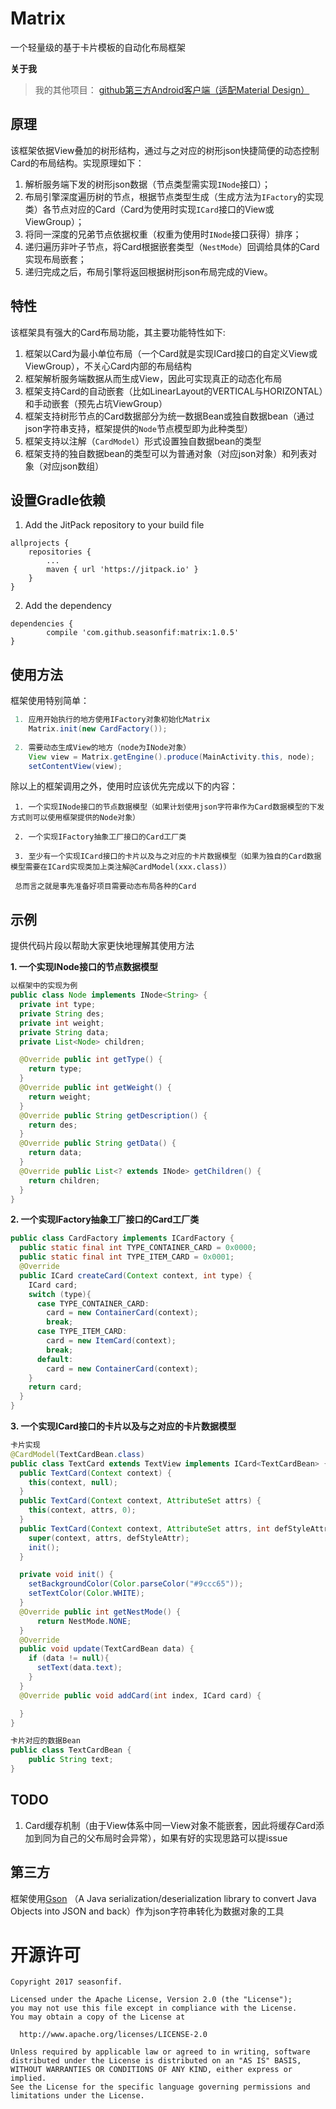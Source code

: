 Matrix
========

一个轻量级的基于卡片模板的自动化布局框架

**关于我**

> 我的其他项目：
>[github第三方Android客户端（适配Material Design）](https://github.com/seasonfif/github)

## **原理**
该框架依据View叠加的树形结构，通过与之对应的树形json快捷简便的动态控制Card的布局结构。实现原理如下：

 1. 解析服务端下发的树形json数据（节点类型需实现`INode`接口）；
 2. 布局引擎深度遍历树的节点，根据节点类型生成（生成方法为`IFactory`的实现类）各节点对应的Card（Card为使用时实现`ICard`接口的View或ViewGroup）；
 3. 将同一深度的兄弟节点依据权重（权重为使用时`INode`接口获得）排序；
 4. 递归遍历非叶子节点，将Card根据嵌套类型（`NestMode`）回调给具体的Card实现布局嵌套；
 5. 递归完成之后，布局引擎将返回根据树形json布局完成的View。

## **特性**
该框架具有强大的Card布局功能，其主要功能特性如下:

 1. 框架以Card为最小单位布局（一个Card就是实现ICard接口的自定义View或ViewGroup），不关心Card内部的布局结构
 2. 框架解析服务端数据从而生成View，因此可实现真正的动态化布局
 3. 框架支持Card的自动嵌套（比如LinearLayout的VERTICAL与HORIZONTAL）和手动嵌套（预先占坑ViewGroup）
 4. 框架支持树形节点的Card数据部分为统一数据Bean或独自数据bean（通过json字符串支持，框架提供的`Node`节点模型即为此种类型）
 5. 框架支持以注解（`CardModel`）形式设置独自数据bean的类型
 6. 框架支持的独自数据bean的类型可以为普通对象（对应json对象）和列表对象（对应json数组）

## **设置Gradle依赖**
1. Add the JitPack repository to your build file
```
allprojects {
    repositories {
        ...
        maven { url 'https://jitpack.io' }
    }
}
```
2. Add the dependency
```
dependencies {
        compile 'com.github.seasonfif:matrix:1.0.5'
}
```
## **使用方法**
框架使用特别简单：

```java
 1. 应用开始执行的地方使用IFactory对象初始化Matrix
    Matrix.init(new CardFactory());
    
 2. 需要动态生成View的地方（node为INode对象）
    View view = Matrix.getEngine().produce(MainActivity.this, node);
    setContentView(view);
```

除以上的框架调用之外，使用时应该优先完成以下的内容：
```
 1. 一个实现INode接口的节点数据模型（如果计划使用json字符串作为Card数据模型的下发方式则可以使用框架提供的Node对象）
    
 2. 一个实现IFactory抽象工厂接口的Card工厂类
 
 3. 至少有一个实现ICard接口的卡片以及与之对应的卡片数据模型（如果为独自的Card数据模型需要在ICard实现类加上类注解@CardModel(xxx.class)）
 
 总而言之就是事先准备好项目需要动态布局各种的Card
```

## **示例**
提供代码片段以帮助大家更快地理解其使用方法

**1. 一个实现INode接口的节点数据模型**
```java
以框架中的实现为例
public class Node implements INode<String> {
  private int type;
  private String des;
  private int weight;
  private String data;
  private List<Node> children;

  @Override public int getType() {
    return type;
  }
  @Override public int getWeight() {
    return weight;
  }
  @Override public String getDescription() {
    return des;
  }
  @Override public String getData() {
    return data;
  }
  @Override public List<? extends INode> getChildren() {
    return children;
  }
}
```

**2. 一个实现IFactory抽象工厂接口的Card工厂类**

```java
public class CardFactory implements ICardFactory {
  public static final int TYPE_CONTAINER_CARD = 0x0000;
  public static final int TYPE_ITEM_CARD = 0x0001;
  @Override
  public ICard createCard(Context context, int type) {
    ICard card;
    switch (type){
      case TYPE_CONTAINER_CARD:
        card = new ContainerCard(context);
        break;
      case TYPE_ITEM_CARD:
        card = new ItemCard(context);
        break;
      default:
        card = new ContainerCard(context);
    }
    return card;
  }
}
```

**3. 一个实现ICard接口的卡片以及与之对应的卡片数据模型**

```java
卡片实现
@CardModel(TextCardBean.class)
public class TextCard extends TextView implements ICard<TextCardBean> {
  public TextCard(Context context) {
    this(context, null);
  }
  public TextCard(Context context, AttributeSet attrs) {
    this(context, attrs, 0);
  }
  public TextCard(Context context, AttributeSet attrs, int defStyleAttr) {
    super(context, attrs, defStyleAttr);
    init();
  }

  private void init() {
    setBackgroundColor(Color.parseColor("#9ccc65"));
    setTextColor(Color.WHITE);
  }
  @Override public int getNestMode() {
      return NestMode.NONE;
  }
  @Override
  public void update(TextCardBean data) {
    if (data != null){
      setText(data.text);
    }
  }
  @Override public void addCard(int index, ICard card) {

  }
}

卡片对应的数据Bean
public class TextCardBean {
    public String text;
}
```

## **TODO**
 1. Card缓存机制（由于View体系中同一View对象不能嵌套，因此将缓存Card添加到同为自己的父布局时会异常），如果有好的实现思路可以提issue 

## **第三方**
框架使用[Gson](https://github.com/google/gson) （A Java serialization/deserialization library to convert Java Objects into JSON and back）作为json字符串转化为数据对象的工具

开源许可
====

```
Copyright 2017 seasonfif.

Licensed under the Apache License, Version 2.0 (the "License");
you may not use this file except in compliance with the License.
You may obtain a copy of the License at

  http://www.apache.org/licenses/LICENSE-2.0
    
Unless required by applicable law or agreed to in writing, software
distributed under the License is distributed on an "AS IS" BASIS,
WITHOUT WARRANTIES OR CONDITIONS OF ANY KIND, either express or implied.
See the License for the specific language governing permissions and
limitations under the License.
```
